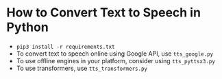 # How to Convert Text to Speech in Python

- `pip3 install -r requirements.txt`
- To convert text to speech online using Google API, use `tts_google.py`
- To use offline engines in your platform, consider using `tts_pyttsx3.py`
- To use transformers, use `tts_transformers.py`
